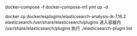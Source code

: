 


docker-compose -f docker-compose-m1.yml up -d

docker cp docker/esplugins/elasticsearch-analysis-ik-7.16.2 elasticsearch:/usr/share/elasticsearch/plugins
进入容器内 /usr/share/elasticsearch/plugins 执行
./elasticsearch-plugin list
